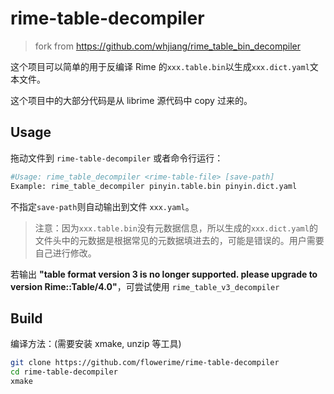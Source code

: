 # rime-table-decompiler

> fork from <https://github.com/whjiang/rime_table_bin_decompiler>

这个项目可以简单的用于反编译 Rime 的`xxx.table.bin`以生成`xxx.dict.yaml`文本文件。

这个项目中的大部分代码是从 librime 源代码中 copy 过来的。

## Usage

拖动文件到 `rime-table-decompiler` 或者命令行运行：

```bash
#Usage: rime_table_decompiler <rime-table-file> [save-path]
Example: rime_table_decompiler pinyin.table.bin pinyin.dict.yaml
```

不指定`save-path`则自动输出到文件 `xxx.yaml`。

> 注意：因为`xxx.table.bin`没有元数据信息，所以生成的`xxx.dict.yaml`的文件头中的元数据是根据常见的元数据填进去的，可能是错误的。用户需要自己进行修改。

若输出 **"table format version 3 is no longer supported. please upgrade to version Rime::Table/4.0"**，可尝试使用 `rime_table_v3_decompiler`

## Build

编译方法：(需要安装 xmake, unzip 等工具)

```bash
git clone https://github.com/flowerime/rime-table-decompiler
cd rime-table-decompiler
xmake
```
